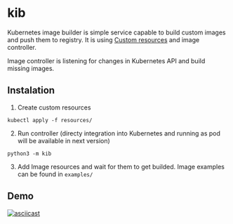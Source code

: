 # kib
Kubernetes image builder is simple service capable to build custom images and push them to registry. It is using [Custom resources](https://kubernetes.io/docs/concepts/api-extension/custom-resources/) and image controller.

Image controller is listening for changes in Kubernetes API and build missing images.

## Instalation

1. Create custom resources

```
kubectl apply -f resources/
```

2. Run controller (directy integration into Kubernetes and running as pod will be available in next version)

```
python3 -m kib
```

3. Add Image resources and wait for them to get builded. Image examples can be found in `examples/`


## Demo

[![asciicast](https://asciinema.org/a/137445.png)](https://asciinema.org/a/137445)
